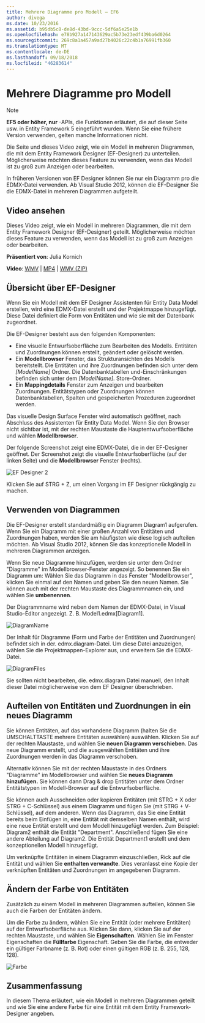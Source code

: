 ```yaml
---
title: Mehrere Diagramme pro Modell – EF6
author: divega
ms.date: 10/23/2016
ms.assetid: b95db5c8-de8d-43bd-9ccc-5df6a5e25e1b
ms.openlocfilehash: e78b927a147143629ac5b73e23edf439ba6d0264
ms.sourcegitcommit: 269c8a1a457a9ad27b4026c22c4b1a76991fb360
ms.translationtype: MT
ms.contentlocale: de-DE
ms.lasthandoff: 09/18/2018
ms.locfileid: "46283614"
---
```

# <a name="multiple-diagrams-per-model"></a>Mehrere Diagramme pro Modell
> [!NOTE]
> **EF5 oder höher, nur** -APIs, die Funktionen erläutert, die auf dieser Seite usw. in Entity Framework 5 eingeführt wurden. Wenn Sie eine frühere Version verwenden, gelten manche Informationen nicht.

Die Seite und dieses Video zeigt, wie ein Modell in mehreren Diagrammen, die mit dem Entity Framework Designer (EF-Designer) zu unterteilen. Möglicherweise möchten dieses Feature zu verwenden, wenn das Modell ist zu groß zum Anzeigen oder bearbeiten.

In früheren Versionen von EF Designer können Sie nur ein Diagramm pro die EDMX-Datei verwenden. Ab Visual Studio 2012, können die EF-Designer Sie die EDMX-Datei in mehreren Diagrammen aufgeteilt.

## <a name="watch-the-video"></a>Video ansehen
Dieses Video zeigt, wie ein Modell in mehreren Diagrammen, die mit dem Entity Framework Designer (EF-Designer) geteilt. Möglicherweise möchten dieses Feature zu verwenden, wenn das Modell ist zu groß zum Anzeigen oder bearbeiten.

**Präsentiert von**: Julia Kornich

**Video**: [WMV](https://download.microsoft.com/download/5/C/2/5C2B52AB-5532-426F-B078-1E253341B5FA/HDI-ITPro-MSDN-winvideo-multiplediagrams.wmv) | [MP4](https://download.microsoft.com/download/5/C/2/5C2B52AB-5532-426F-B078-1E253341B5FA/HDI-ITPro-MSDN-mp4video-multiplediagrams.m4v) | [WMV (ZIP)](https://download.microsoft.com/download/5/C/2/5C2B52AB-5532-426F-B078-1E253341B5FA/HDI-ITPro-MSDN-winvideo-multiplediagrams.zip)

## <a name="ef-designer-overview"></a>Übersicht über EF-Designer

Wenn Sie ein Modell mit dem EF Designer Assistenten für Entity Data Model erstellen, wird eine EDMX-Datei erstellt und der Projektmappe hinzugefügt. Diese Datei definiert die Form von Entitäten und wie sie mit der Datenbank zugeordnet.

Die EF-Designer besteht aus den folgenden Komponenten:

-   Eine visuelle Entwurfsoberfläche zum Bearbeiten des Modells. Entitäten und Zuordnungen können erstellt, geändert oder gelöscht werden.
-   Ein **Modellbrowser** Fenster, das Strukturansichten des Modells bereitstellt.  Die Entitäten und ihre Zuordnungen befinden sich unter dem *\[ModelName\]* Ordner. Die Datenbanktabellen und-Einschränkungen befinden sich unter dem  *\[ModelName\]*. Store-Ordner.
-   Ein **Mappingdetails** Fenster zum Anzeigen und bearbeiten Zuordnungen. Entitätstypen oder Zuordnungen können Datenbanktabellen, Spalten und gespeicherten Prozeduren zugeordnet werden. 

Das visuelle Design Surface Fenster wird automatisch geöffnet, nach Abschluss des Assistenten für Entity Data Model. Wenn Sie den Browser nicht sichtbar ist, mit der rechten Maustaste die Hauptentwurfsoberfläche und wählen **Modellbrowser**.

Der folgende Screenshot zeigt eine EDMX-Datei, die in der EF-Designer geöffnet. Der Screenshot zeigt die visuelle Entwurfsoberfläche (auf der linken Seite) und die **Modellbrowser** Fenster (rechts).

![EF Designer 2](~/ef6/media/efdesigner2.png)

Klicken Sie auf STRG + Z, um einen Vorgang im EF Designer rückgängig zu machen.

## <a name="working-with-diagrams"></a>Verwenden von Diagrammen

Die EF-Designer erstellt standardmäßig ein Diagramm Diagram1 aufgerufen. Wenn Sie ein Diagramm mit einer großen Anzahl von Entitäten und Zuordnungen haben, werden Sie am häufigsten wie diese logisch aufteilen möchten. Ab Visual Studio 2012, können Sie das konzeptionelle Modell in mehreren Diagrammen anzeigen.   

Wenn Sie neue Diagramme hinzufügen, werden sie unter dem Ordner "Diagramme" im Modellbrowser-Fenster angezeigt. So benennen Sie ein Diagramm um: Wählen Sie das Diagramm in das Fenster "Modellbrowser", klicken Sie einmal auf den Namen und geben Sie den neuen Namen.  Sie können auch mit der rechten Maustaste des Diagrammnamen ein, und wählen Sie **umbenennen**.

Der Diagrammname wird neben dem Namen der EDMX-Datei, in Visual Studio-Editor angezeigt. Z. B. Model1.edmx\[Diagram1\].

![DiagramName](~/ef6/media/diagramname.png)

Der Inhalt für Diagramme (Form und Farbe der Entitäten und Zuordnungen) befindet sich in der. edmx.diagram-Datei. Um diese Datei anzuzeigen, wählen Sie die Projektmappen-Explorer aus, und erweitern Sie die EDMX-Datei. 

![DiagramFiles](~/ef6/media/diagramfiles.png)

Sie sollten nicht bearbeiten, die. edmx.diagram Datei manuell, den Inhalt dieser Datei möglicherweise von dem EF Designer überschrieben.
 
## <a name="splitting-entities-and-associations-into-a-new-diagram"></a>Aufteilen von Entitäten und Zuordnungen in ein neues Diagramm

Sie können Entitäten, auf das vorhandene Diagramm (halten Sie die UMSCHALTTASTE mehrere Entitäten auswählen) auswählen. Klicken Sie auf der rechten Maustaste, und wählen Sie **neuen Diagramm verschieben**. Das neue Diagramm erstellt, und die ausgewählten Entitäten und ihre Zuordnungen werden in das Diagramm verschoben.

Alternativ können Sie mit der rechten Maustaste in des Ordners "Diagramme" im Modellbrowser und wählen Sie **neues Diagramm hinzufügen.** Sie können dann Drag & drop Entitäten unter dem Ordner Entitätstypen im Modell-Browser auf die Entwurfsoberfläche.

Sie können auch Ausschneiden oder kopieren Entitäten (mit STRG + X oder STRG + C-Schlüssel) aus einem Diagramm und fügen Sie (mit STRG + V-Schlüssel), auf dem anderen. Wenn das Diagramm, das Sie eine Entität bereits beim Einfügen in, eine Entität mit demselben Namen enthält, wird eine neue Entität erstellt und dem Modell hinzugefügt werden.  Zum Beispiel: Diagram2 enthält die Entität "Department". Anschließend fügen Sie eine andere Abteilung auf Diagram2. Die Entität Department1 erstellt und dem konzeptionellen Modell hinzugefügt.   

Um verknüpfte Entitäten in einem Diagramm einzuschließen, Rick auf die Entität und wählen Sie **enthalten verwandte**. Dies veranlasst eine Kopie der verknüpften Entitäten und Zuordnungen im angegebenen Diagramm.

## <a name="changing-the-color-of-entities"></a>Ändern der Farbe von Entitäten

Zusätzlich zu einem Modell in mehreren Diagrammen aufteilen, können Sie auch die Farben der Entitäten ändern.

Um die Farbe zu ändern, wählen Sie eine Entität (oder mehrere Entitäten) auf der Entwurfsoberfläche aus. Klicken Sie dann, klicken Sie auf der rechten Maustaste, und wählen Sie **Eigenschaften**. Wählen Sie im Fenster Eigenschaften die **Füllfarbe** Eigenschaft. Geben Sie die Farbe, die entweder ein gültiger Farbname (z. B. Rot) oder einen gültigen RGB (z. B. 255, 128, 128). 

![Farbe](~/ef6/media/color.png)

## <a name="summary"></a>Zusammenfassung

In diesem Thema erläutert, wie ein Modell in mehreren Diagrammen geteilt und wie Sie eine andere Farbe für eine Entität mit dem Entity Framework-Designer angeben. 
